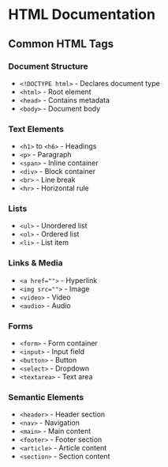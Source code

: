# HTML Documentation

## Common HTML Tags

### Document Structure
- `<!DOCTYPE html>` - Declares document type
- `<html>` - Root element
- `<head>` - Contains metadata
- `<body>` - Document body

### Text Elements
- `<h1>` to `<h6>` - Headings
- `<p>` - Paragraph
- `<span>` - Inline container
- `<div>` - Block container
- `<br>` - Line break
- `<hr>` - Horizontal rule

### Lists
- `<ul>` - Unordered list
- `<ol>` - Ordered list
- `<li>` - List item

### Links & Media
- `<a href="">` - Hyperlink
- `<img src="">` - Image
- `<video>` - Video
- `<audio>` - Audio

### Forms
- `<form>` - Form container
- `<input>` - Input field
- `<button>` - Button
- `<select>` - Dropdown
- `<textarea>` - Text area

### Semantic Elements
- `<header>` - Header section
- `<nav>` - Navigation
- `<main>` - Main content
- `<footer>` - Footer section
- `<article>` - Article content
- `<section>` - Section content